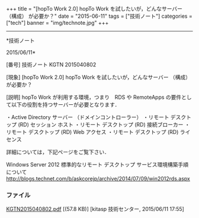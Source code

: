 ﻿+++
title = "[hopTo Work 2.0] hopTo Work を試したいが，どんなサーバー （構成） が必要か？"
date = "2015-06-11"
tags = ["技術ノート"]
categories = ["tech"]
banner = "img/technote.jpg"
+++

-----------------------------------------------------------------------------------------------------------------------------

*技術ノート

2015/06/11*


[番号]
技術ノート KGTN 2015040802

[現象]
[hopTo Work 2.0] hopTo Work を試したいが，どんなサーバー （構成）
が必要か？

[説明]
hopTo Work が利用する環境，つまり　RDS や RemoteApps
の要件として以下の役割を持つサーバーが必要となります．

・Active Directory サーバー （ドメインコントローラー）
・リモート デスクトップ (RD) セッション ホスト
・リモート デスクトップ (RD) 接続ブローカー
・リモート デスクトップ (RD) Web アクセス
・リモート デスクトップ (RD) ライセンス

詳細については，下記ページをご覧下さい．

Windows Server 2012 標準的なリモート デスクトップ
サービス環境構築手順について
<http://blogs.technet.com/b/askcorejp/archive/2014/07/09/win2012rds.aspx>


### ファイル

 
 


[KGTN2015040802.pdf](http://techreport.kitasp.net/attachments/download/1890/KGTN2015040802.pdf)
 [(57.8 KB)] [kitasp 技術センター, 2015/06/11
17:55]


 


 

